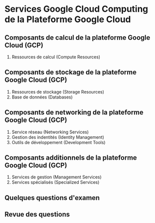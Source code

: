 # Services Google Cloud Computing de la Plateforme Google Cloud

## Composants de calcul de la plateforme Google Cloud (GCP)

1. Ressources de calcul (Compute Resources)

## Composants de stockage de la plateforme Google Cloud (GCP)

1. Ressources de stockage (Storage Resources)
2. Base de données (Databases)

## Composants de networking de la plateforme Google Cloud (GCP)

1. Service réseau (Networking Services)
2. Gestion des indentités (Identity Management)
3. Outils de développement (Development Tools)

## Composants additionnels de la plateforme Google Cloud (GCP)

1. Services de gestion (Management Services)
2. Services spécialisés (Specialized Services)

## Quelques questions d'examen

## Revue des questions
